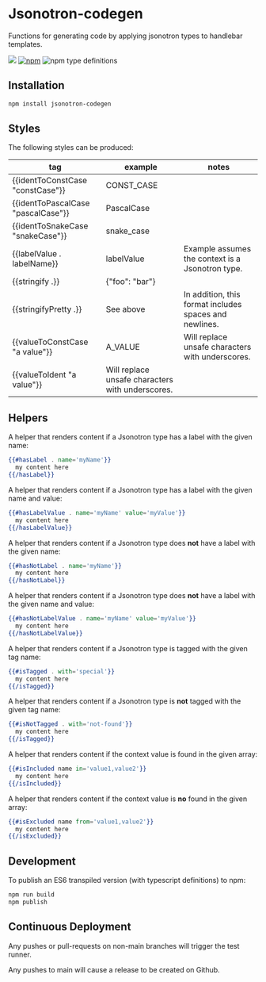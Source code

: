 # Jsonotron-codegen

Functions for generating code by applying jsonotron types to handlebar templates.

![](https://github.com/karlhulme/jsonotron/workflows/CD/badge.svg)
[![npm](https://img.shields.io/npm/v/jsonotron-codegen.svg)](https://www.npmjs.com/package/jsonotron-codegen)
![npm type definitions](https://img.shields.io/npm/types/typescript)


## Installation

```bash
npm install jsonotron-codegen
```

## Styles

The following styles can be produced:

tag | example | notes
---|---|---
{{identToConstCase "constCase"}} | CONST_CASE
{{identToPascalCase "pascalCase"}} | PascalCase
{{identToSnakeCase "snakeCase"}} | snake_case
{{labelValue . labelName}} | labelValue | Example assumes the context is a Jsonotron type.
{{stringify .}} | {"foo": "bar"}
{{stringifyPretty .}} | See above | In addition, this format includes spaces and newlines.
{{valueToConstCase "a value"}} | A_VALUE | Will replace unsafe characters with underscores.
{{valueToIdent "a value"}} | Will replace unsafe characters with underscores.


## Helpers

A helper that renders content if a Jsonotron type has a label with the given name:

```hbs
{{#hasLabel . name='myName'}}
  my content here
{{/hasLabel}}
```

A helper that renders content if a Jsonotron type has a label with the given name and value:

```hbs
{{#hasLabelValue . name='myName' value='myValue'}}
  my content here
{{/hasLabelValue}}
```

A helper that renders content if a Jsonotron type does **not** have a label with the given name:

```hbs
{{#hasNotLabel . name='myName'}}
  my content here
{{/hasNotLabel}}
```

A helper that renders content if a Jsonotron type does **not** have a label with the given name and value:

```hbs
{{#hasNotLabelValue . name='myName' value='myValue'}}
  my content here
{{/hasNotLabelValue}}
```

A helper that renders content if a Jsonotron type is tagged with the given tag name:

```hbs
{{#isTagged . with='special'}}
  my content here
{{/isTagged}}
```

A helper that renders content if a Jsonotron type is **not** tagged with the given tag name:

```hbs
{{#isNotTagged . with='not-found'}}
  my content here
{{/isTagged}}
```

A helper that renders content if the context value is found in the given array:

```hbs
{{#isIncluded name in='value1,value2'}}
  my content here
{{/isIncluded}}
```

A helper that renders content if the context value is **no** found in the given array:

```hbs
{{#isExcluded name from='value1,value2'}}
  my content here
{{/isExcluded}}
```


## Development

To publish an ES6 transpiled version (with typescript definitions) to npm:

```bash
npm run build
npm publish
```


## Continuous Deployment

Any pushes or pull-requests on non-main branches will trigger the test runner.

Any pushes to main will cause a release to be created on Github.
